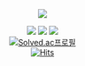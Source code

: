 <div align=center>
<img src="https://capsule-render.vercel.app/api?type=waving&color=ffd700&height=300&section=header&text=Lee%20MinJ&fontSize=90&fontColor=2fda77" />
</div>

<div align=center>
  
  ![](https://github-profile-summary-cards.vercel.app/api/cards/profile-details?username=m04j00&theme=vue)
  ![](https://github-profile-summary-cards.vercel.app/api/cards/stats?username=m04j00&theme=vue)
  ![](https://github-profile-summary-cards.vercel.app/api/cards/most-commit-language?username=m04j00&theme=vue)  
  [![Solved.ac프로필](http://mazassumnida.wtf/api/generate_badge?boj=m04j00)](https://solved.ac/m04j00)  
  [![Hits](https://hits.seeyoufarm.com/api/count/incr/badge.svg?url=https%3A%2F%2Fgithub.com%2Fm04j00%2Fhit-counter&count_bg=%238AE994&title_bg=%23D0D0D0&icon=github.svg&icon_color=%23FFFFFF&title=hits&edge_flat=false)](https://hits.seeyoufarm.com)
  
  
  </div>




